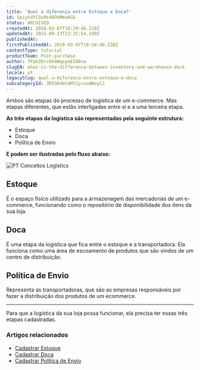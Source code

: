 ```yaml
---
title: 'Qual a diferença entre Estoque e Doca?'
id: 5piyt4YCGsMs48OUMmuKGk
status: ARCHIVED
createdAt: 2018-03-07T18:29:46.218Z
updatedAt: 2021-09-23T22:25:54.149Z
publishedAt: 
firstPublishedAt: 2018-03-07T18:56:46.230Z
contentType: tutorial
productTeam: Post-purchase
author: 7FpKZ0rc6k4WqeymES80cw
slugEN: what-is-the-difference-between-inventory-and-warehouse-dock
locale: pt
legacySlug: qual-a-diferenca-entre-estoque-e-doca
subcategoryId: 3RSSKdmS4MY2ycsu8WoyC2
---
```


Ambos são etapas do processo de logística de um e-commerce. Mas etapas diferentes, que estão interligadas entre si e a uma terceira etapa.

__As três etapas da logística são representadas pela seguinte estrutura:__

- Estoque
- Doca
- Política de Envio

__E podem ser ilustradas pelo fluxo abaixo:__

![PT Conceitos Logistics](//images.ctfassets.net/alneenqid6w5/3xi4LHhJAElMNsp88xJ3A4/bfa6fd2b0feed227b8f7338ee5a9db24/PT_Conceitos_Logistics.png)

## Estoque 
É o espaço físico utilizado para a armazenagem das mercadorias de um e-commerce, funcionando como o repositório de disponibilidade dos itens da sua loja.

## Doca 
É uma etapa da logística que fica entre o estoque e a transportadora. Ela funciona como uma área de escoamento de produtos que são vindos de um centro de distribuição.

## Política de Envio
Representa as transportadoras, que são as empresas responsáveis por fazer a distribuição dos produtos de um ecommerce. 

---

Para que a logística da sua loja possa funcionar, ela precisa ter essas três etapas cadastradas.

### Artigos relacionados
- [Cadastrar Estoque](/pt/tutorial/gerenciar-estoque)
- [Cadastrar Doca](/pt/tutorial/como-cadastrar-doca)
- [Cadastrar Política de Envio](/pt/tutorial/gerenciar-transportadora)
